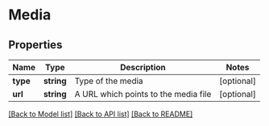 # Media

## Properties
Name | Type | Description | Notes
------------ | ------------- | ------------- | -------------
**type** | **string** | Type of the media | [optional] 
**url** | **string** | A URL which points to the media file | [optional] 

[[Back to Model list]](../README.md#documentation-for-models) [[Back to API list]](../README.md#documentation-for-api-endpoints) [[Back to README]](../README.md)



